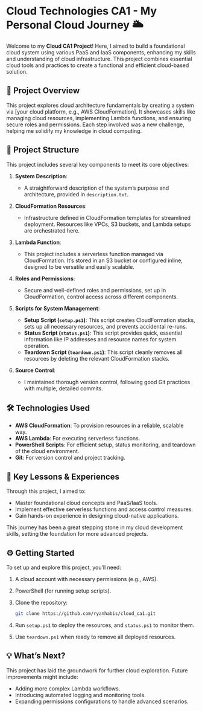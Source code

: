 
# Cloud Technologies CA1 - My Personal Cloud Journey 🌥️

Welcome to my **Cloud CA1 Project**! Here, I aimed to build a foundational cloud system using various PaaS and IaaS components, enhancing my skills and understanding of cloud infrastructure. This project combines essential cloud tools and practices to create a functional and efficient cloud-based solution.

## 🚀 Project Overview

This project explores cloud architecture fundamentals by creating a system via [your cloud platform, e.g., AWS CloudFormation]. It showcases skills like managing cloud resources, implementing Lambda functions, and ensuring secure roles and permissions. Each step involved was a new challenge, helping me solidify my knowledge in cloud computing.

## 📂 Project Structure

This project includes several key components to meet its core objectives:

1. **System Description**:
   - A straightforward description of the system’s purpose and architecture, provided in `description.txt`.

2. **CloudFormation Resources**:
   - Infrastructure defined in CloudFormation templates for streamlined deployment. Resources like VPCs, S3 buckets, and Lambda setups are orchestrated here.

3. **Lambda Function**:
   - This project includes a serverless function managed via CloudFormation. It’s stored in an S3 bucket or configured inline, designed to be versatile and easily scalable.

4. **Roles and Permissions**:
   - Secure and well-defined roles and permissions, set up in CloudFormation, control access across different components.

5. **Scripts for System Management**:
   - **Setup Script (`setup.ps1`)**: This script creates CloudFormation stacks, sets up all necessary resources, and prevents accidental re-runs.
   - **Status Script (`status.ps1`)**: This script provides quick, essential information like IP addresses and resource names for system operation.
   - **Teardown Script (`teardown.ps1`)**: This script cleanly removes all resources by deleting the relevant CloudFormation stacks.

6. **Source Control**:
   - I maintained thorough version control, following good Git practices with multiple, detailed commits.

## 🛠️ Technologies Used

- **AWS CloudFormation**: To provision resources in a reliable, scalable way.
- **AWS Lambda**: For executing serverless functions.
- **PowerShell Scripts**: For efficient setup, status monitoring, and teardown of the cloud environment.
- **Git**: For version control and project tracking.

## 🌟 Key Lessons & Experiences

Through this project, I aimed to:

- Master foundational cloud concepts and PaaS/IaaS tools.
- Implement effective serverless functions and access control measures.
- Gain hands-on experience in designing cloud-native applications.

This journey has been a great stepping stone in my cloud development skills, setting the foundation for more advanced projects.

## ⚙️ Getting Started

To set up and explore this project, you’ll need:
1. A cloud account with necessary permissions (e.g., AWS).
2. PowerShell (for running setup scripts).
3. Clone the repository:
   ```bash
   git clone https://github.com/ryanhabis/cloud_ca1.git
   ```

4. Run `setup.ps1` to deploy the resources, and `status.ps1` to monitor them.

5. Use `teardown.ps1` when ready to remove all deployed resources.

## 💡 What’s Next?

This project has laid the groundwork for further cloud exploration. Future improvements might include:

- Adding more complex Lambda workflows.
- Introducing automated logging and monitoring tools.
- Expanding permissions configurations to handle advanced scenarios.
